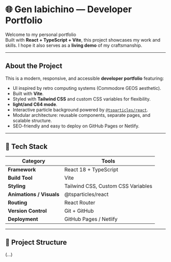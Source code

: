 # 🌐 Gen Iabichino — Developer Portfolio

Welcome to my personal portfolio  
Built with **React + TypeScript + Vite**, this project showcases my work and skills. I hope it also serves as a **living demo** of my craftsmanship.

---

## About the Project

This is a modern, responsive, and accessible **developer portfolio** featuring:

-  UI inspired by retro computing systems (Commodore GEOS aesthetic).
- Built with **Vite**.
- Styled with **Tailwind CSS** and custom CSS variables for flexibility.
- **light/and C64 mode**.
- Interactive particle background powered by [`@tsparticles/react`](https://particles.js.org/).
- Modular architecture: reusable components, separate pages, and scalable structure.
- SEO-friendly and easy to deploy on GitHub Pages or Netlify.

---

## 🧠 Tech Stack

| Category | Tools |
|-----------|--------|
| **Framework** | React 18 + TypeScript |
| **Build Tool** | Vite |
| **Styling** | Tailwind CSS, Custom CSS Variables |
| **Animations / Visuals** | @tsparticles/react |
| **Routing** | React Router |
| **Version Control** | Git + GitHub |
| **Deployment** | GitHub Pages / Netlify |

---

## 🧩 Project Structure

(...)

